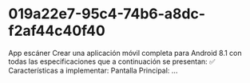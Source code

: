 # 019a22e7-95c4-74b6-a8dc-f2af44c40f40
App escáner    Crear una aplicación móvil completa para Android 8.1 con todas las especificaciones que a continuación se presentan:    ✅ Características a  implementar:  Pantalla Principal: ...
